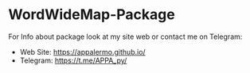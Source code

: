 # WordWideMap-Package

For Info about package look at my site web or contact me on Telegram: <br>
* Web Site: https://appalermo.github.io/ <br>
* Telegram: https://t.me/APPA_py/
